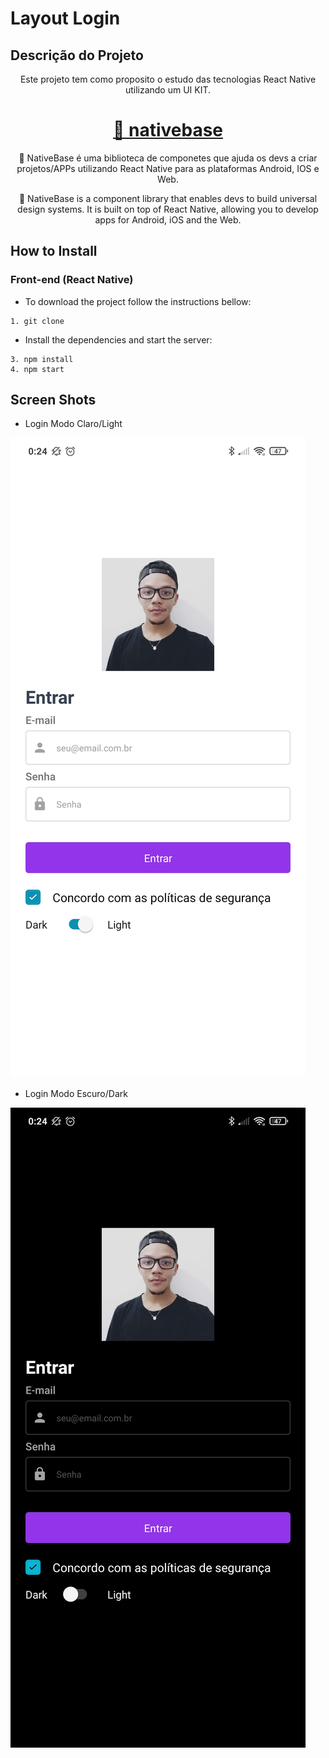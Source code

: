 # Layout Login

## Descrição do Projeto
<p align="center">
Este projeto tem como proposito o estudo das tecnologias
React Native utilizando um UI KIT.
</p>

<h1 align="center">
    <a href="https://docs.nativebase.io/install-expo">🔗 nativebase</a>
</h1>
<p align="center">🚀
    NativeBase é uma biblioteca de componetes que ajuda os devs a criar projetos/APPs utilizando React Native para as plataformas Android, IOS e Web.
</p>
<p align="center">🚀
    NativeBase is a component library that enables devs to build universal design systems. It is built on top of React Native, allowing you to develop apps for Android, iOS and the Web.
</p>

## How to Install

### Front-end (React Native)

* To download the project follow the instructions bellow:

```
1. git clone 
```

* Install the dependencies and start the server:

```
3. npm install
4. npm start
```

## Screen Shots


* Login Modo Claro/Light

![Light](screenshots/Image-Light.JPG)

* Login Modo Escuro/Dark

![Dark](screenshots/Image-Dark.JPG)
